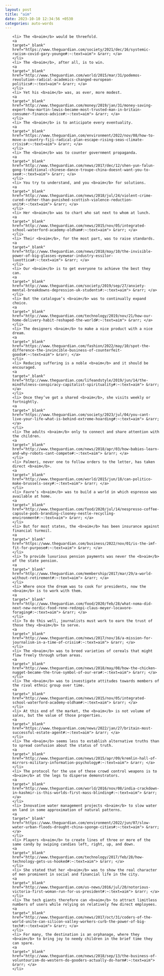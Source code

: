 ```yaml
---
layout: post
title: "aim"
date: 2023-10-10 12:34:56 +0530
categories: auto-words
---
```

<ol>

    <li> The <b>aim</b> would be threefold.
    <a 
    target="_blank" 
    href="https://www.theguardian.com/society/2021/dec/16/systemic-racism-covid-gary-younge#:~:text=aim"> &rarr; </a>
    </li>
    <li> The <b>aim</b>, after all, is to win.
    <a 
    target="_blank" 
    href="http://www.theguardian.com/world/2015/mar/31/podemos-revolution-radical-academics-changed-european-politics#:~:text=aim"> &rarr; </a>
    </li>
    <li> Yet his <b>aim</b> was, as ever, more modest.
    <a 
    target="_blank" 
    href="http://www.theguardian.com/money/2019/jan/31/money-saving-expert-how-martin-lewis-became-most-trusted-man-in-britain-consumer-finance-advice#:~:text=aim"> &rarr; </a>
    </li>
    <li> The <b>aim</b> is to anticipate every eventuality.
    <a 
    target="_blank" 
    href="https://www.theguardian.com/environment/2022/nov/08/how-to-move-a-country-fiji-radical-plan-escape-rising-seas-climate-crisis#:~:text=aim"> &rarr; </a>
    </li>
    <li> The <b>aim</b> was to counter government propaganda.
    <a 
    target="_blank" 
    href="http://www.theguardian.com/news/2017/dec/12/shen-yun-falun-gong-traditional-chinese-dance-troupe-china-doesnt-want-you-to-see#:~:text=aim"> &rarr; </a>
    </li>
    <li> You try to understand, and you <b>aim</b> for solutions.
    <a 
    target="_blank" 
    href="http://www.theguardian.com/news/2018/jul/24/violent-crime-cured-rather-than-punished-scottish-violence-reduction-unit#:~:text=aim"> &rarr; </a>
    </li>
    <li> Her <b>aim</b> was to chart who sat next to whom at lunch.
    <a 
    target="_blank" 
    href="http://www.theguardian.com/news/2015/nov/05/integrated-school-waterford-academy-oldham#:~:text=aim"> &rarr; </a>
    </li>
    <li> Their <b>aim</b>, for the most part, was to raise standards.
    <a 
    target="_blank" 
    href="http://www.theguardian.com/news/2018/may/10/the-invisible-power-of-big-glasses-eyewear-industry-essilor-luxottica#:~:text=aim"> &rarr; </a>
    </li>
    <li> Our <b>aim</b> is to get everyone to achieve the best they can.
    <a 
    target="_blank" 
    href="http://www.theguardian.com/society/2019/sep/27/anxiety-mental-breakdowns-depression-uk-students#:~:text=aim"> &rarr; </a>
    </li>
    <li> But the catalogue’s <b>aim</b> was to continually expand choice.
    <a 
    target="_blank" 
    href="http://www.theguardian.com/technology/2019/nov/21/how-our-home-delivery-habit-reshaped-the-world#:~:text=aim"> &rarr; </a>
    </li>
    <li> The designers <b>aim</b> to make a nice product with a nice dream.
    <a 
    target="_blank" 
    href="https://www.theguardian.com/fashion/2022/may/10/spot-the-difference-the-invincible-business-of-counterfeit-goods#:~:text=aim"> &rarr; </a>
    </li>
    <li> Reducing suffering is a noble <b>aim</b> and it should be encouraged.
    <a 
    target="_blank" 
    href="http://www.theguardian.com/lifeandstyle/2019/jun/14/the-mindfulness-conspiracy-capitalist-spirituality#:~:text=aim"> &rarr; </a>
    </li>
    <li> Once they’ve got a shared <b>aim</b>, she visits weekly or fortnightly.
    <a 
    target="_blank" 
    href="https://www.theguardian.com/society/2023/jul/04/you-cant-live-your-life-what-is-behind-extreme-hoarding#:~:text=aim"> &rarr; </a>
    </li>
    <li> The adults <b>aim</b> only to connect and share attention with the children.
    <a 
    target="_blank" 
    href="http://www.theguardian.com/news/2018/apr/03/how-babies-learn-and-why-robots-cant-compete#:~:text=aim"> &rarr; </a>
    </li>
    <li> Palmeri, never one to follow orders to the letter, has taken direct <b>aim</b>.
    <a 
    target="_blank" 
    href="http://www.theguardian.com/world/2015/jun/18/can-politico-make-brussels-sexy#:~:text=aim"> &rarr; </a>
    </li>
    <li> Favre’s <b>aim</b> was to build a world in which espresso was available at home.
    <a 
    target="_blank" 
    href="http://www.theguardian.com/food/2020/jul/14/nespresso-coffee-capsule-pods-branding-clooney-nestle-recycling-environment#:~:text=aim"> &rarr; </a>
    </li>
    <li> But for most states, the <b>aim</b> has been insurance against financial turmoil.
    <a 
    target="_blank" 
    href="https://www.theguardian.com/business/2022/nov/01/is-the-imf-fit-for-purpose#:~:text=aim"> &rarr; </a>
    </li>
    <li> To provide luxurious pension payments was never the <b>aim</b> of the state pension.
    <a 
    target="_blank" 
    href="http://www.theguardian.com/membership/2017/mar/29/a-world-without-retirement#:~:text=aim"> &rarr; </a>
    </li>
    <li> Where once the dream was to cook for presidents, now the <b>aim</b> is to work with them.
    <a 
    target="_blank" 
    href="http://www.theguardian.com/food/2020/feb/28/what-noma-did-next-new-nordic-food-rene-redzepi-claus-meyer-locavore-foraging#:~:text=aim"> &rarr; </a>
    </li>
    <li> To do this well, journalists must work to earn the trust of those they <b>aim</b> to serve.
    <a 
    target="_blank" 
    href="http://www.theguardian.com/news/2017/nov/16/a-mission-for-journalism-in-a-time-of-crisis#:~:text=aim"> &rarr; </a>
    </li>
    <li> The <b>aim</b> was to breed varieties of cereals that might flow freely through urban areas.
    <a 
    target="_blank" 
    href="http://www.theguardian.com/news/2018/may/08/how-the-chicken-nugget-became-the-true-symbol-of-our-era#:~:text=aim"> &rarr; </a>
    </li>
    <li> The <b>aim</b> was to investigate attitudes towards members of the rival ethnic group over time.
    <a 
    target="_blank" 
    href="http://www.theguardian.com/news/2015/nov/05/integrated-school-waterford-academy-oldham#:~:text=aim"> &rarr; </a>
    </li>
    <li> At this end of the market, the <b>aim</b> is not volume of sales, but the value of those properties.
    <a 
    target="_blank" 
    href="https://www.theguardian.com/news/2022/jan/27/britain-most-successful-estate-agent#:~:text=aim"> &rarr; </a>
    </li>
    <li> The <b>aim</b> seems less to establish alternative truths than to spread confusion about the status of truth.
    <a 
    target="_blank" 
    href="http://www.theguardian.com/news/2015/apr/09/kremlin-hall-of-mirrors-military-information-psychology#:~:text=aim"> &rarr; </a>
    </li>
    <li> The protocol for the use of these crowd control weapons is to <b>aim</b> at the legs to disperse demonstrators.
    <a 
    target="_blank" 
    href="http://www.theguardian.com/world/2016/nov/08/india-crackdown-in-kashmir-is-this-worlds-first-mass-blinding#:~:text=aim"> &rarr; </a>
    </li>
    <li> Innovative water management projects <b>aim</b> to slow water on land in some approximation of natural patterns.
    <a 
    target="_blank" 
    href="https://www.theguardian.com/environment/2022/jun/07/slow-water-urban-floods-drought-china-sponge-cities#:~:text=aim"> &rarr; </a>
    </li>
    <li> Players <b>aim</b> to create lines of three or more of the same candy by swiping candies left, right, up, and down.
    <a 
    target="_blank" 
    href="http://www.theguardian.com/technology/2017/feb/28/how-technology-gets-us-hooked#:~:text=aim"> &rarr; </a>
    </li>
    <li> She stated that her <b>aim</b> was to show the real character of men prominent in social and financial life in the city.
    <a 
    target="_blank" 
    href="http://www.theguardian.com/us-news/2016/jul/20/notorious-victoria-first-woman-run-for-us-president#:~:text=aim"> &rarr; </a>
    </li>
    <li> The tech giants therefore can <b>aim</b> to attract limitless numbers of users while relying on relatively few direct employees.
    <a 
    target="_blank" 
    href="http://www.theguardian.com/news/2017/oct/31/coders-of-the-world-unite-can-silicon-valley-workers-curb-the-power-of-big-tech#:~:text=aim"> &rarr; </a>
    </li>
    <li> For many, the destination is an orphanage, where they <b>aim</b> to bring joy to needy children in the brief time they can spare.
    <a 
    target="_blank" 
    href="http://www.theguardian.com/news/2018/sep/13/the-business-of-voluntourism-do-western-do-gooders-actually-do-harm#:~:text=aim"> &rarr; </a>
    </li>
